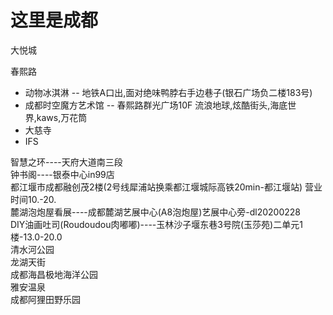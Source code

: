 # 这里是成都

大悦城

春熙路

- 动物冰淇淋 -- 地铁A口出,面对绝味鸭脖右手边巷子(银石广场负二楼183号)
- 成都时空魔方艺术馆 -- 春熙路群光广场10F
  流浪地球,炫酷街头,海底世界,kaws,万花筒
- 大慈寺
- IFS

智慧之环----天府大道南三段  
钟书阁----银泰中心in99店  
都江堰市成都融创茂2楼(2号线犀浦站换乘都江堰城际高铁20min-都江堰站) 营业时间10.-20.  
麓湖泡炮屋看展----成都麓湖艺展中心(A8泡炮屋)艺展中心旁-dl20200228  
DIY油画吐司(Roudoudou肉嘟嘟)----玉林沙子堰东巷3号院(玉莎苑)二单元1楼-13.0-20.0  
清水河公园  
龙湖天街  
成都海昌极地海洋公园  
雅安温泉  
成都阿狸田野乐园  
